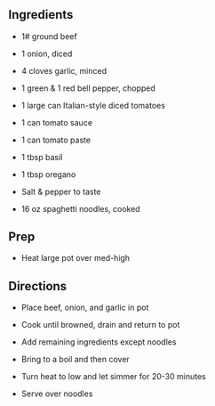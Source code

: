 # 

## Ingredients

- 1# ground beef

- 1 onion, diced

- 4 cloves garlic, minced

- 1 green & 1 red bell pepper, chopped

- 1 large can Italian-style diced tomatoes

- 1 can tomato sauce

- 1 can tomato paste

- 1 tbsp basil

- 1 tbsp oregano

- Salt & pepper to taste

- 16 oz spaghetti noodles, cooked

## Prep

- Heat large pot over med-high

## Directions

- Place beef, onion, and garlic in pot

- Cook until browned, drain and return to pot

- Add remaining ingredients except noodles

- Bring to a boil and then cover

- Turn heat to low and let simmer for 20-30 minutes

- Serve over noodles
